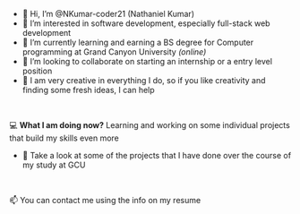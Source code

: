 - 👋 Hi, I’m @NKumar-coder21 (Nathaniel Kumar)
- 👀 I’m interested in software development, especially full-stack web development
- 🌱 I’m currently learning and earning a BS degree for Computer programming at Grand Canyon University *(online)*
- 💞️ I’m looking to collaborate on starting an internship or a entry level position
- 🎨 I am very creative in everything I do, so if you like creativity and finding some fresh ideas, I can help

<br />

💻 **What I am doing now?** Learning and working on some individual projects that build my skills even more
- 🔎 Take a look at some of the projects that I have done over the course of my study at GCU

<br />

📫 You can contact me using the info on my resume

<!---
NKumar-coder21/NKumar-coder21 is a ✨ special ✨ repository because its `README.md` (this file) appears on your GitHub profile.
You can click the Preview link to take a look at your changes.
--->
